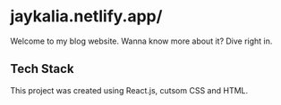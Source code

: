 # jaykalia.netlify.app/

Welcome to my blog website. Wanna know more about it?
Dive right in.

## Tech Stack

This project was created using React.js, cutsom CSS and HTML.
